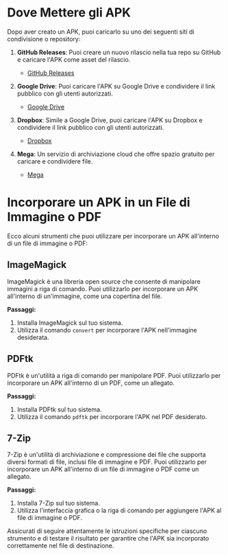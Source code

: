 # Dove Mettere gli APK

Dopo aver creato un APK, puoi caricarlo su uno dei seguenti siti di condivisione o repository:

1. **GitHub Releases**: Puoi creare un nuovo rilascio nella tua repo su GitHub e caricare l'APK come asset del rilascio.
   - [GitHub Releases](https://docs.github.com/en/repositories/releasing-projects-on-github/about-releases)

2. **Google Drive**: Puoi caricare l'APK su Google Drive e condividere il link pubblico con gli utenti autorizzati.
   - [Google Drive](https://drive.google.com)

3. **Dropbox**: Simile a Google Drive, puoi caricare l'APK su Dropbox e condividere il link pubblico con gli utenti autorizzati.
   - [Dropbox](https://www.dropbox.com)

4. **Mega**: Un servizio di archiviazione cloud che offre spazio gratuito per caricare e condividere file.
   - [Mega](https://mega.nz)


# Incorporare un APK in un File di Immagine o PDF

Ecco alcuni strumenti che puoi utilizzare per incorporare un APK all'interno di un file di immagine o PDF:

## ImageMagick

ImageMagick è una libreria open source che consente di manipolare immagini a riga di comando. Puoi utilizzarlo per incorporare un APK all'interno di un'immagine, come una copertina del file.

**Passaggi:**
1. Installa ImageMagick sul tuo sistema.
2. Utilizza il comando `convert` per incorporare l'APK nell'immagine desiderata.

## PDFtk

PDFtk è un'utilità a riga di comando per manipolare PDF. Puoi utilizzarlo per incorporare un APK all'interno di un PDF, come un allegato.

**Passaggi:**
1. Installa PDFtk sul tuo sistema.
2. Utilizza il comando `pdftk` per incorporare l'APK nel PDF desiderato.

## 7-Zip

7-Zip è un'utilità di archiviazione e compressione dei file che supporta diversi formati di file, inclusi file di immagine e PDF. Puoi utilizzarlo per incorporare un APK all'interno di un file di immagine o PDF come un allegato.

**Passaggi:**
1. Installa 7-Zip sul tuo sistema.
2. Utilizza l'interfaccia grafica o la riga di comando per aggiungere l'APK al file di immagine o PDF.

Assicurati di seguire attentamente le istruzioni specifiche per ciascuno strumento e di testare il risultato per garantire che l'APK sia incorporato correttamente nel file di destinazione.
